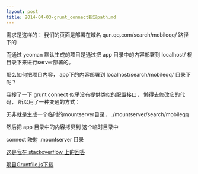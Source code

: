 ```yaml
---
layout: post
title: 2014-04-03-grunt_connect指定path.md
---
```


需求是这样的： 我们的页面是部署在域名 qun.qq.com/search/mobileqq/ 路径下的

而通过 yeoman 默认生成的项目是通过把 app 目录中的内容部署到 localhost/ 根目录下来进行server部署的。

那么如何把项目内容， app下的内容部署到 localhost/search/mobileqq/ 目录下呢？

我搜了一下 grunt connect 似乎没有提供类似的配置接口， 懒得去修改它的代码， 所以用了一种变通的方式：

无非就是生成一个临时的mountserver目录， ./mountserver/search/mobileqq

然后把 app 目录中的内容拷贝到 这个临时目录中

connect 映射 .mountserver 目录

[这是我在 stackoverflow 上的回答](http://stackoverflow.com/questions/21400675/using-grunt-contrib-connect-open-page-url-with-added-context-path/22827103#22827103)

[项目Gruntfile.js下载](/attachments/2014-04-03-Gruntfile.js)

